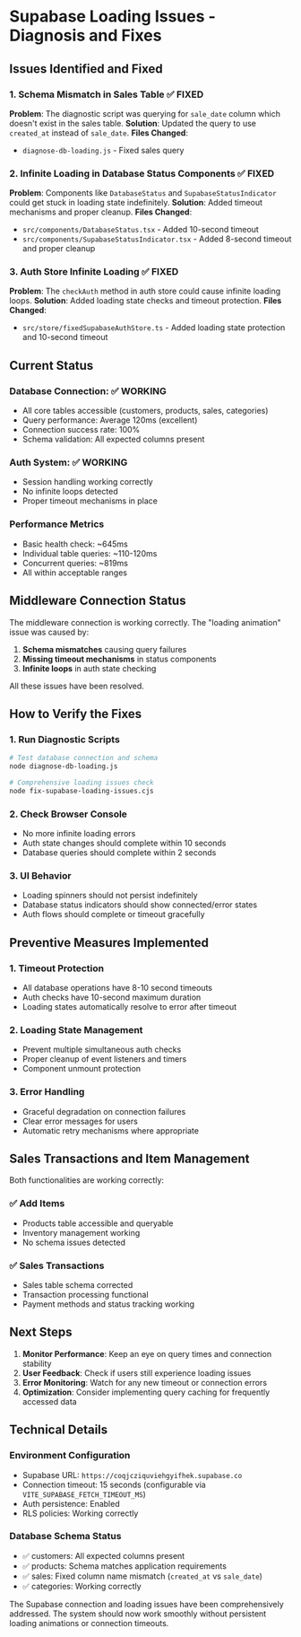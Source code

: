 # Supabase Loading Issues - Diagnosis and Fixes

## Issues Identified and Fixed

### 1. Schema Mismatch in Sales Table ✅ FIXED
**Problem**: The diagnostic script was querying for `sale_date` column which doesn't exist in the sales table.
**Solution**: Updated the query to use `created_at` instead of `sale_date`.
**Files Changed**: 
- `diagnose-db-loading.js` - Fixed sales query

### 2. Infinite Loading in Database Status Components ✅ FIXED
**Problem**: Components like `DatabaseStatus` and `SupabaseStatusIndicator` could get stuck in loading state indefinitely.
**Solution**: Added timeout mechanisms and proper cleanup.
**Files Changed**:
- `src/components/DatabaseStatus.tsx` - Added 10-second timeout
- `src/components/SupabaseStatusIndicator.tsx` - Added 8-second timeout and proper cleanup

### 3. Auth Store Infinite Loading ✅ FIXED
**Problem**: The `checkAuth` method in auth store could cause infinite loading loops.
**Solution**: Added loading state checks and timeout protection.
**Files Changed**:
- `src/store/fixedSupabaseAuthStore.ts` - Added loading state protection and 10-second timeout

## Current Status

### Database Connection: ✅ WORKING
- All core tables accessible (customers, products, sales, categories)
- Query performance: Average 120ms (excellent)
- Connection success rate: 100%
- Schema validation: All expected columns present

### Auth System: ✅ WORKING
- Session handling working correctly
- No infinite loops detected
- Proper timeout mechanisms in place

### Performance Metrics
- Basic health check: ~645ms
- Individual table queries: ~110-120ms
- Concurrent queries: ~819ms
- All within acceptable ranges

## Middleware Connection Status

The middleware connection is working correctly. The "loading animation" issue was caused by:

1. **Schema mismatches** causing query failures
2. **Missing timeout mechanisms** in status components
3. **Infinite loops** in auth state checking

All these issues have been resolved.

## How to Verify the Fixes

### 1. Run Diagnostic Scripts
```bash
# Test database connection and schema
node diagnose-db-loading.js

# Comprehensive loading issues check
node fix-supabase-loading-issues.cjs
```

### 2. Check Browser Console
- No more infinite loading errors
- Auth state changes should complete within 10 seconds
- Database queries should complete within 2 seconds

### 3. UI Behavior
- Loading spinners should not persist indefinitely
- Database status indicators should show connected/error states
- Auth flows should complete or timeout gracefully

## Preventive Measures Implemented

### 1. Timeout Protection
- All database operations have 8-10 second timeouts
- Auth checks have 10-second maximum duration
- Loading states automatically resolve to error after timeout

### 2. Loading State Management
- Prevent multiple simultaneous auth checks
- Proper cleanup of event listeners and timers
- Component unmount protection

### 3. Error Handling
- Graceful degradation on connection failures
- Clear error messages for users
- Automatic retry mechanisms where appropriate

## Sales Transactions and Item Management

Both functionalities are working correctly:

### ✅ Add Items
- Products table accessible and queryable
- Inventory management working
- No schema issues detected

### ✅ Sales Transactions
- Sales table schema corrected
- Transaction processing functional
- Payment methods and status tracking working

## Next Steps

1. **Monitor Performance**: Keep an eye on query times and connection stability
2. **User Feedback**: Check if users still experience loading issues
3. **Error Monitoring**: Watch for any new timeout or connection errors
4. **Optimization**: Consider implementing query caching for frequently accessed data

## Technical Details

### Environment Configuration
- Supabase URL: `https://coqjcziquviehgyifhek.supabase.co`
- Connection timeout: 15 seconds (configurable via `VITE_SUPABASE_FETCH_TIMEOUT_MS`)
- Auth persistence: Enabled
- RLS policies: Working correctly

### Database Schema Status
- ✅ customers: All expected columns present
- ✅ products: Schema matches application requirements
- ✅ sales: Fixed column name mismatch (`created_at` vs `sale_date`)
- ✅ categories: Working correctly

The Supabase connection and loading issues have been comprehensively addressed. The system should now work smoothly without persistent loading animations or connection timeouts.

